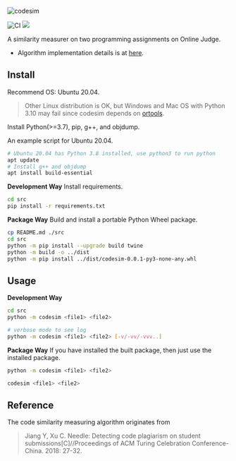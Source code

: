 ![codesim](https://socialify.git.ci/StardustDL/codesim/image?description=1&font=Bitter&forks=1&issues=1&language=1&owner=1&pulls=1&stargazers=1&theme=Light)

![CI](https://github.com/StardustDL/codesim/workflows/CI/badge.svg) ![](https://img.shields.io/github/license/StardustDL/codesim.svg)

A similarity measurer on two programming assignments on Online Judge.

- Algorithm implementation details is at [here](http://www.stardustdl.top/posts/projects/codesim/).

## Install

Recommend OS: Ubuntu 20.04.

> Other Linux distribution is OK, but Windows and Mac OS with Python 3.10 may fail since codesim depends on [ortools](https://pypi.org/project/ortools/).

Install Python(>=3.7), pip, g++, and objdump.

An example script for Ubuntu 20.04.

```sh
# Ubuntu 20.04 has Python 3.8 installed, use python3 to run python
apt update
# Install g++ and objdump
apt install build-essential
```

**Development Way** Install requirements.

```sh
cd src
pip install -r requirements.txt
```

**Package Way** Build and install a portable Python Wheel package.

```sh
cp README.md ./src
cd src
python -m pip install --upgrade build twine
python -m build -o ../dist
python -m pip install ../dist/codesim-0.0.1-py3-none-any.whl
```

## Usage

**Development Way**

```sh
cd src
python -m codesim <file1> <file2>

# verbose mode to see log
python -m codesim <file1> <file2> [-v/-vv/-vvv..]
```

**Package Way** If you have installed the built package, then just use the installed package.

```sh
python -m codesim <file1> <file2>

codesim <file1> <file2>
```

## Reference

The code similarity measuring algorithm originates from

> Jiang Y, Xu C. Needle: Detecting code plagiarism on student submissions[C]//Proceedings of ACM Turing Celebration Conference-China. 2018: 27-32.
